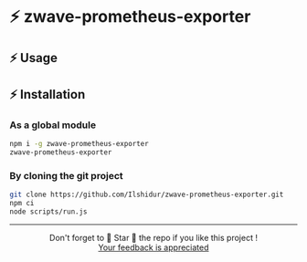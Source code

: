 # ⚡ zwave-prometheus-exporter

## ⚡ Usage

## ⚡ Installation

### As a global module

```bash
npm i -g zwave-prometheus-exporter
zwave-prometheus-exporter
```

### By cloning the git project

```bash
git clone https://github.com/Ilshidur/zwave-prometheus-exporter.git
npm ci
node scripts/run.js
```

<hr/>

<p align="center">
  Don't forget to 🌟 Star 🌟 the repo if you like this project !<br/>
  <a href="https://github.com/Ilshidur/zwave-prometheus-exporter/issues/new">Your feedback is appreciated</a>
</p>

[version-badge]: https://img.shields.io/npm/v/zwave-prometheus-exporter.svg
[version-url]: https://www.npmjs.com/package/zwave-prometheus-exporter
[vulnerabilities-badge]: https://snyk.io/test/npm/zwave-prometheus-exporter/badge.svg
[vulnerabilities-url]: https://snyk.io/test/npm/zwave-prometheus-exporter
[dependency-badge]: https://david-dm.org/ilshidur/zwave-prometheus-exporter.svg
[dependency-url]: https://david-dm.org/ilshidur/zwave-prometheus-exporter
[devdependency-badge]: https://david-dm.org/ilshidur/zwave-prometheus-exporter/dev-status.svg
[devdependency-url]: https://david-dm.org/ilshidur/zwave-prometheus-exporter#info=devDependencies
[build-badge]: https://travis-ci.org/Ilshidur/zwave-prometheus-exporter.svg
[build-url]: https://travis-ci.org/Ilshidur/zwave-prometheus-exporter
[maintainability-badge]: https://api.codeclimate.com/v1/badges/1460cc66adbf6478806d/maintainability
[maintainability-url]: https://codeclimate.com/github/Ilshidur/zwave-prometheus-exporter/maintainability
[downloads-badge]: https://img.shields.io/npm/dt/zwave-prometheus-exporter.svg
[downloads-url]: https://www.npmjs.com/package/zwave-prometheus-exporter
[npm-stats-badge]: https://nodei.co/npm/zwave-prometheus-exporter.png?downloads=true&downloadRank=true
[npm-stats-url]: https://nodei.co/npm/zwave-prometheus-exporter

